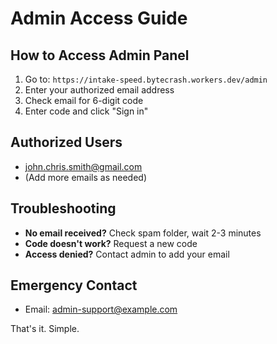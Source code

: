 # Admin Access Guide

## How to Access Admin Panel

1. Go to: `https://intake-speed.bytecrash.workers.dev/admin`
2. Enter your authorized email address 
3. Check email for 6-digit code
4. Enter code and click "Sign in"

## Authorized Users
- john.chris.smith@gmail.com
- (Add more emails as needed)

## Troubleshooting
- **No email received?** Check spam folder, wait 2-3 minutes
- **Code doesn't work?** Request a new code
- **Access denied?** Contact admin to add your email

## Emergency Contact
- Email: admin-support@example.com

That's it. Simple.
